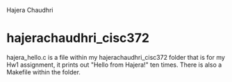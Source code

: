 Hajera Chaudhri 

# hajerachaudhri_cisc372

hajera_hello.c is a file within my hajerachaudhri_cisc372 folder that is for my Hw1 assignment, it prints out "Hello from Hajera!" 
ten times. There is also a Makefile within the folder. 
